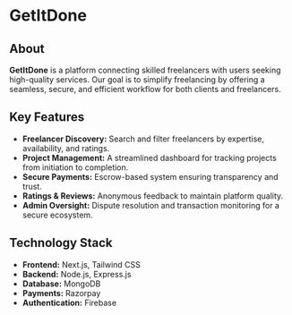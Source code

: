 # GetItDone

## About  
**GetItDone** is a platform connecting skilled freelancers with users seeking high-quality services. Our goal is to simplify freelancing by offering a seamless, secure, and efficient workflow for both clients and freelancers. 

## Key Features  
- **Freelancer Discovery:** Search and filter freelancers by expertise, availability, and ratings.  
- **Project Management:** A streamlined dashboard for tracking projects from initiation to completion.  
- **Secure Payments:** Escrow-based system ensuring transparency and trust.  
- **Ratings & Reviews:** Anonymous feedback to maintain platform quality.  
- **Admin Oversight:** Dispute resolution and transaction monitoring for a secure ecosystem.  

## Technology Stack  
- **Frontend:** Next.js, Tailwind CSS  
- **Backend:** Node.js, Express.js  
- **Database:** MongoDB  
- **Payments:** Razorpay  
- **Authentication:** Firebase
